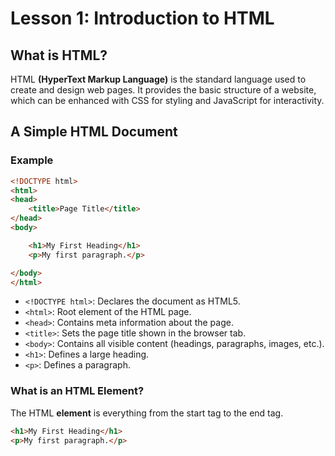 # Lesson 1: Introduction to HTML

## What is HTML?
HTML **(HyperText Markup Language)** is the standard language used to create and design web pages. It provides the basic structure of a website, which can be enhanced with CSS for styling and JavaScript for interactivity.

## A Simple HTML Document

### Example

```html
<!DOCTYPE html>
<html>
<head>
    <title>Page Title</title>
</head>
<body>

    <h1>My First Heading</h1>
    <p>My first paragraph.</p>

</body>
</html>
```

- `<!DOCTYPE html>`: Declares the document as HTML5.
- `<html>`: Root element of the HTML page.
- `<head>`: Contains meta information about the page.
- `<title>`: Sets the page title shown in the browser tab.
- `<body>`: Contains all visible content (headings, paragraphs, images, etc.).
- `<h1>`: Defines a large heading.
- `<p>`: Defines a paragraph.

### What is an HTML Element?

The HTML **element** is everything from the start tag to the end tag.

```html
<h1>My First Heading</h1>
<p>My first paragraph.</p>
```







<!--stackedit_data:
eyJoaXN0b3J5IjpbNzA4ODUyMTQ1LC00NzU4NTQ4MV19
-->